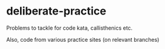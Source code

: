 deliberate-practice
===================

Problems to tackle for code kata, callisthenics etc.

Also, code from various practice sites (on relevant branches)
